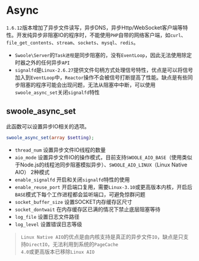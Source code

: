 # Async

 `1.6.12`版本增加了异步文件读写，异步DNS，异步Http/WebSocket客户端等特性。开发纯异步非阻塞IO的程序时，不能使用`PHP`自带的网络客户端，如`curl`、`file_get_contents`、`stream`、`sockets`、`mysql`、`redis`。

* `Swoole\Server`的`Task进程`是同步阻塞的，没有`EventLoop`，因此无法使用除定时器之外的任何异步`API`
* `signalfd`是`Linux-2.6.27`提供文件句柄方式处理信号特性，优点是可以将信号加入到`EventLoop`中，`Reactor`操作不会被信号打断提高了性能。缺点是有些同步阻塞的程序可能会出现问题，无法从阻塞中中断，可以使用`swoole_async_set`关闭`signalfd`特性

swoole_async_set
----
此函数可以设置异步IO相关的选项。

```php
swoole_async_set(array $setting);
```

* `thread_num` 设置异步文件IO线程的数量
* `aio_mode` 设置异步文件IO的操作模式，目前支持`SWOOLE_AIO_BASE`（使用类似于Node.js的线程池同步阻塞模拟异步）、`SWOOLE_AIO_LINUX`（Linux Native AIO） 2种模式
* `enable_signalfd` 开启和关闭`signalfd`特性的使用
* `enable_reuse_port` 开启端口复用，需要`Linux-3.10`或更高版本内核，开启后`BASE`模式下每个工作进程都会监听端口，可避免惊群问题
* `socket_buffer_size` 设置SOCKET内存缓存区尺寸
* `socket_dontwait` 在内存缓存区已满的情况下禁止底层阻塞等待
* `log_file` 设置日志文件路径
* `log_level` 设置错误日志等级

> `Linux Native AIO`的优点是由内核支持是真正的异步文件`IO`，缺点是只支持`DirectIO`，无法利用到系统的`PageCache`  
> `4.0`或更高版本已移除`Linux AIO`
